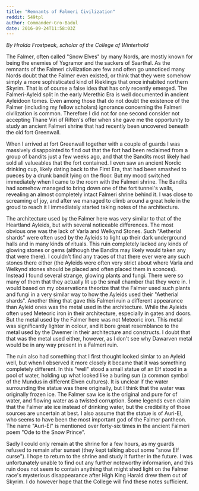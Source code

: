 ```yaml
---
title: "Remnants of Falmeri Civilization"
reddit: 549tpl
author: Commander-Gro-Badul
date: 2016-09-24T11:58:03Z
---
```


*By Hrolda Frostpeak, scholar of the College of Winterhold*

The Falmer, often called "Snow Elves" by many Nords, are mostly known for being the enemies of Ysgramor and the sackers of Saarthal. As the remnants of the Falmeri civilization are few and often go unnoticed many Nords doubt that the Falmer even existed, or think that they were somehow simply a more sophisticated kind of Rieklings that once inhabited northern Skyrim. That is of course a false idea that has only recently emerged. The Falmeri-Ayleid split in the early Merethic Era is well documented in ancient Ayleidoon tomes. Even among those that do not doubt the existence of the Falmer (including my fellow scholars) ignorance concerning the Falmeri civilization is common. Therefore I did not for one second consider not accepting Thane Viri of Riften's offer when she gave me the opportunity to study an ancient Falmeri shrine that had recently been uncovered beneath the old fort Greenwall.

When I arrived at fort Greenwall together with a couple of guards I was massively disappointed to find out that the fort had been reclaimed from  a group of bandits just a few weeks ago, and that the Bandits most likely had sold all valueables that the fort contained. I even saw an ancient Nordic drinking cup, likely dating back to the First Era, that had been smashed to pueces by a drunk bandit lying on the floor. But my mood switched immediately when I came to the room with the Falmeri shrine. The Bandits had somehow managed to bring down one of the fort tunnel's walls, revealing an almost completely intact Falmeri shrine behind it. I was close to screaming of joy, and after we managed to climb around a great hole in the groud to reach it I immediately started taking notes of the architecture.

The architecture used by the Falmer here was very similar to that of the Heartland Ayleids, but with several noticeable differences. The most obvious one was the lack of Varla and Welkynd Stones. Such "Aetherial shards" were often used by the Ayleids to light up their dark underground halls and in many kinds of rituals. This ruin completely lacked any kinds of glowing stones or gems (although the Bandits may likely would taken any that were there). I couldn't find any traces of that there ever were any such stones there either (the Ayleids were often very strict about where Varla and Welkynd stones should be placed and often placed them in sconces). Instead I found several strange, glowing plants and fungi. There were so many of them that they actually lit up the small chamber that they were in. I would based on my observations theorize that the Falmer used such plants and fungi in a very similar way to how the Ayleids used their "Aetherial shards". Another thing that gave this Falmeri ruin a different appearance than Ayleid ones was the metal used in the architecture. While the Ayleids often used Meteoric iron in their architecture, especially in gates and doors. But the metal used by the Falmer here was not Meteoric iron. This metal was significantly lighter in colour, and it bore great resemblance to the metal used by the Dwemer in their architecture and constructs. I doubt that that was the metal used either, however, as I don't see why Dawarven metal would be in any way present in a Falmeri ruin.

The ruin also had something that I first thought looked simlar to an Ayleid well, but when I observed it more closely it became that it was something completely different. In this "well" stood a small statue of an Elf stood in a pool of water, holding up what looked like a buring sun (a common symbol of the Mundus in different Elven cultures). It is unclear if the water surrounding the statue was there originally, but I think that the water was originally frozen ice. The Falmer saw ice is the original and pure for of water, and flowing water as a twisted corruption. Some legends even claim that the Falmer ate ice instead of drinking water, but the credibility of those sources are uncertain at best. I also assume that the statue is of Auri-El, who seems to have been the most important god of the Falmer pantheon. The name "Auri-El" is mentioned over forty-six times in the ancient Falmeri poem "Ode to the Snow Prince".

Sadly I could only remain at the shrine for a few hours, as my guards refused to remain after sunset (they kept talking about some "snow Elf curse"). I hope to return to the shrine and study it further in the future. I was unfortunately unable to find out any further noteworthy informarion, and this ruin does not seem to contain anything that might shed light on the Falmer race's mysterious disappearance after High King Harald drew them out of Skyrim. I do however hope that the College will find these notes sufficient.
